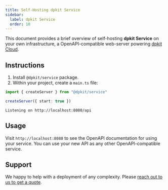 ```yaml
---
title: Self-Hosting dpkit Service
sidebar:
  label: dpkit Service
  order: 10
---
```


This document provides a brief overview of self-hosting **dpkit Service** on your own infrastructure, a OpenAPI-compatible web-server powering [dpkit Cloud](https://cloud.dpkit.dev).

## Instructions

1. Install `@dpkit/service` package.
2. Within your project, create a `main.ts` file:

```ts
import { createServer } from "@dpkit/service"

createServer({ start: true })
```
```
Listening on http://localhost:8080/api
```

## Usage

Visit `http://localhost:8080` to see the OpenAPI documentation for using your service. You can use your new API as any other OpenAPI-compatible service.

## Support

We happy to help with a deployment of any complexity. Please [reach out to us to get a quote](https://www.linkedin.com/in/evgeny-karev/).
